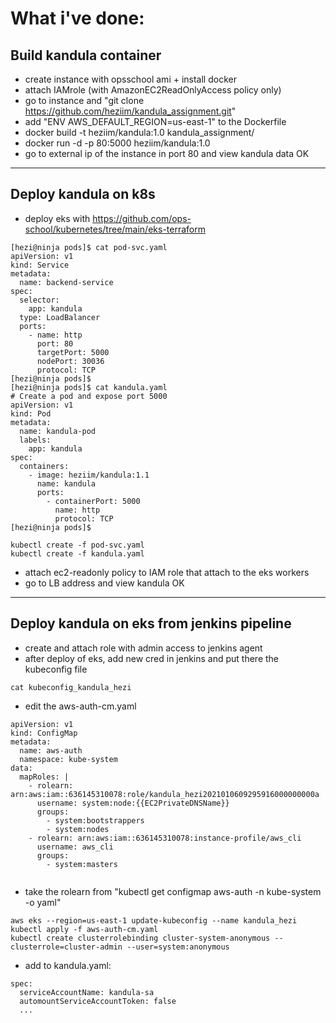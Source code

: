 # What i've done:

## Build kandula container
* create instance with opsschool ami + install docker
* attach IAMrole (with AmazonEC2ReadOnlyAccess policy only)
* go to instance and "git clone https://github.com/heziim/kandula_assignment.git"
* add "ENV AWS_DEFAULT_REGION=us-east-1" to the Dockerfile
* docker build -t heziim/kandula:1.0 kandula_assignment/
* docker run -d -p 80:5000 heziim/kandula:1.0
* go to external ip of the instance in port 80 and view kandula data OK
---
## Deploy kandula on k8s
* deploy eks with https://github.com/ops-school/kubernetes/tree/main/eks-terraform
```
[hezi@ninja pods]$ cat pod-svc.yaml
apiVersion: v1
kind: Service
metadata:
  name: backend-service
spec:
  selector:
    app: kandula
  type: LoadBalancer
  ports:
    - name: http
      port: 80
      targetPort: 5000
      nodePort: 30036
      protocol: TCP
[hezi@ninja pods]$
[hezi@ninja pods]$ cat kandula.yaml
# Create a pod and expose port 5000
apiVersion: v1
kind: Pod
metadata:
  name: kandula-pod
  labels:
    app: kandula
spec:
  containers:
    - image: heziim/kandula:1.1
      name: kandula
      ports:
        - containerPort: 5000
          name: http
          protocol: TCP
[hezi@ninja pods]$
```
```
kubectl create -f pod-svc.yaml
kubectl create -f kandula.yaml
```
* attach ec2-readonly policy to IAM role that attach to the eks workers
* go to LB address and view kandula OK



---
## Deploy kandula on eks from jenkins pipeline

* create and attach role with admin access to jenkins agent
* after deploy of eks, add new cred in jenkins and put there the kubeconfig file 
```
cat kubeconfig_kandula_hezi
```
* edit the aws-auth-cm.yaml
```
apiVersion: v1
kind: ConfigMap
metadata:
  name: aws-auth
  namespace: kube-system
data:
  mapRoles: |
    - rolearn: arn:aws:iam::636145310078:role/kandula_hezi2021010609295916000000000a
      username: system:node:{{EC2PrivateDNSName}}
      groups:
        - system:bootstrappers
        - system:nodes
    - rolearn: arn:aws:iam::636145310078:instance-profile/aws_cli
      username: aws_cli
      groups:
        - system:masters
        
```
* take the rolearn from "kubectl get configmap aws-auth -n kube-system -o yaml"
```
aws eks --region=us-east-1 update-kubeconfig --name kandula_hezi
kubectl apply -f aws-auth-cm.yaml
kubectl create clusterrolebinding cluster-system-anonymous --clusterrole=cluster-admin --user=system:anonymous
```

* add to kandula.yaml:
```
spec:
  serviceAccountName: kandula-sa
  automountServiceAccountToken: false
  ...
```
